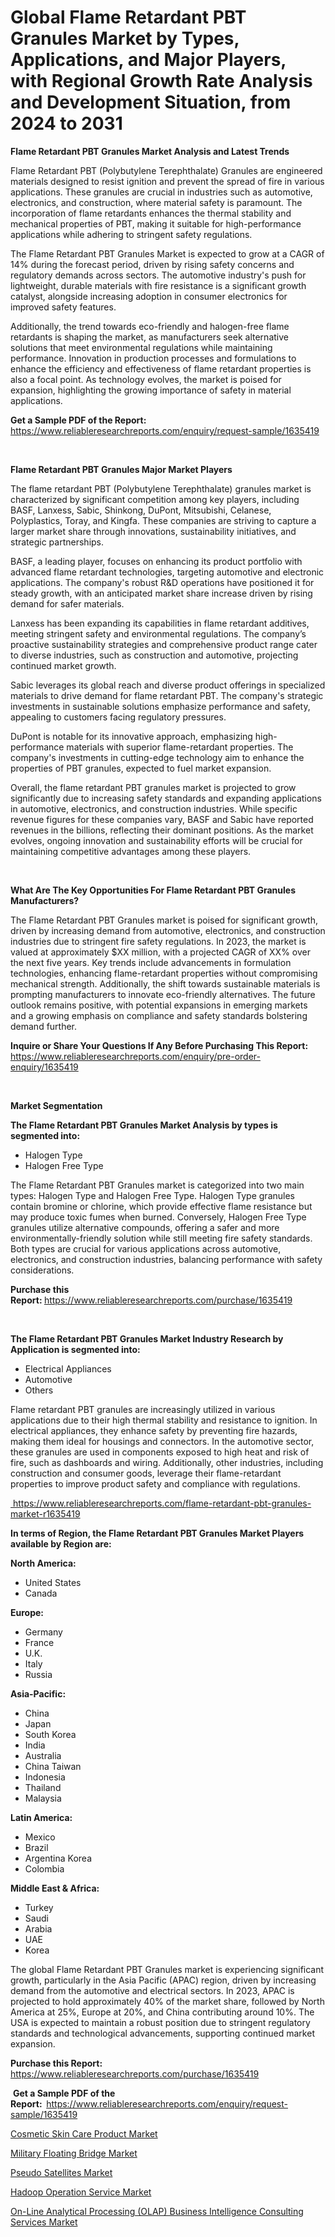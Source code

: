 <p><h1>Global Flame Retardant PBT Granules Market by Types, Applications, and Major Players, with Regional Growth Rate Analysis and Development Situation, from 2024 to 2031</h1></p><p><strong>Flame Retardant PBT Granules Market Analysis and Latest Trends</strong></p>
<p><p>Flame Retardant PBT (Polybutylene Terephthalate) Granules are engineered materials designed to resist ignition and prevent the spread of fire in various applications. These granules are crucial in industries such as automotive, electronics, and construction, where material safety is paramount. The incorporation of flame retardants enhances the thermal stability and mechanical properties of PBT, making it suitable for high-performance applications while adhering to stringent safety regulations.</p><p>The Flame Retardant PBT Granules Market is expected to grow at a CAGR of 14% during the forecast period, driven by rising safety concerns and regulatory demands across sectors. The automotive industry's push for lightweight, durable materials with fire resistance is a significant growth catalyst, alongside increasing adoption in consumer electronics for improved safety features. </p><p>Additionally, the trend towards eco-friendly and halogen-free flame retardants is shaping the market, as manufacturers seek alternative solutions that meet environmental regulations while maintaining performance. Innovation in production processes and formulations to enhance the efficiency and effectiveness of flame retardant properties is also a focal point. As technology evolves, the market is poised for expansion, highlighting the growing importance of safety in material applications.</p></p>
<p><strong>Get a Sample PDF of the Report:&nbsp;</strong> <a href="https://www.reliableresearchreports.com/enquiry/request-sample/1635419?utm_campaign=9&utm_medium=2&utm_source=Github&utm_content=ia&utm_term=13102024&utm_id=flame-retardant-pbt-granules">https://www.reliableresearchreports.com/enquiry/request-sample/1635419</a></p>
<p>&nbsp;</p>
<p><strong>Flame Retardant PBT Granules Major Market Players</strong></p>
<p><p>The flame retardant PBT (Polybutylene Terephthalate) granules market is characterized by significant competition among key players, including BASF, Lanxess, Sabic, Shinkong, DuPont, Mitsubishi, Celanese, Polyplastics, Toray, and Kingfa. These companies are striving to capture a larger market share through innovations, sustainability initiatives, and strategic partnerships.</p><p>BASF, a leading player, focuses on enhancing its product portfolio with advanced flame retardant technologies, targeting automotive and electronic applications. The company's robust R&D operations have positioned it for steady growth, with an anticipated market share increase driven by rising demand for safer materials.</p><p>Lanxess has been expanding its capabilities in flame retardant additives, meeting stringent safety and environmental regulations. The company’s proactive sustainability strategies and comprehensive product range cater to diverse industries, such as construction and automotive, projecting continued market growth.</p><p>Sabic leverages its global reach and diverse product offerings in specialized materials to drive demand for flame retardant PBT. The company's strategic investments in sustainable solutions emphasize performance and safety, appealing to customers facing regulatory pressures.</p><p>DuPont is notable for its innovative approach, emphasizing high-performance materials with superior flame-retardant properties. The company's investments in cutting-edge technology aim to enhance the properties of PBT granules, expected to fuel market expansion.</p><p>Overall, the flame retardant PBT granules market is projected to grow significantly due to increasing safety standards and expanding applications in automotive, electronics, and construction industries. While specific revenue figures for these companies vary, BASF and Sabic have reported revenues in the billions, reflecting their dominant positions. As the market evolves, ongoing innovation and sustainability efforts will be crucial for maintaining competitive advantages among these players.</p></p>
<p>&nbsp;</p>
<p><strong>What Are The Key Opportunities For Flame Retardant PBT Granules Manufacturers?</strong></p>
<p><p>The Flame Retardant PBT Granules market is poised for significant growth, driven by increasing demand from automotive, electronics, and construction industries due to stringent fire safety regulations. In 2023, the market is valued at approximately $XX million, with a projected CAGR of XX% over the next five years. Key trends include advancements in formulation technologies, enhancing flame-retardant properties without compromising mechanical strength. Additionally, the shift towards sustainable materials is prompting manufacturers to innovate eco-friendly alternatives. The future outlook remains positive, with potential expansions in emerging markets and a growing emphasis on compliance and safety standards bolstering demand further.</p></p>
<p><strong>Inquire or Share Your Questions If Any Before Purchasing This Report:</strong> <a href="https://www.reliableresearchreports.com/enquiry/pre-order-enquiry/1635419?utm_campaign=9&utm_medium=2&utm_source=Github&utm_content=ia&utm_term=13102024&utm_id=flame-retardant-pbt-granules">https://www.reliableresearchreports.com/enquiry/pre-order-enquiry/1635419</a></p>
<p>&nbsp;</p>
<p><strong>Market Segmentation</strong></p>
<p><strong>The Flame Retardant PBT Granules Market Analysis by types is segmented into:</strong></p>
<p><ul><li>Halogen Type</li><li>Halogen Free Type</li></ul></p>
<p><p>The Flame Retardant PBT Granules market is categorized into two main types: Halogen Type and Halogen Free Type. Halogen Type granules contain bromine or chlorine, which provide effective flame resistance but may produce toxic fumes when burned. Conversely, Halogen Free Type granules utilize alternative compounds, offering a safer and more environmentally-friendly solution while still meeting fire safety standards. Both types are crucial for various applications across automotive, electronics, and construction industries, balancing performance with safety considerations.</p></p>
<p><strong>Purchase this Report:&nbsp;</strong><a href="https://www.reliableresearchreports.com/purchase/1635419?utm_campaign=9&utm_medium=2&utm_source=Github&utm_content=ia&utm_term=13102024&utm_id=flame-retardant-pbt-granules">https://www.reliableresearchreports.com/purchase/1635419</a></p>
<p>&nbsp;</p>
<p><strong>The Flame Retardant PBT Granules Market Industry Research by Application is segmented into:</strong></p>
<p><ul><li>Electrical Appliances</li><li>Automotive</li><li>Others</li></ul></p>
<p><p>Flame retardant PBT granules are increasingly utilized in various applications due to their high thermal stability and resistance to ignition. In electrical appliances, they enhance safety by preventing fire hazards, making them ideal for housings and connectors. In the automotive sector, these granules are used in components exposed to high heat and risk of fire, such as dashboards and wiring. Additionally, other industries, including construction and consumer goods, leverage their flame-retardant properties to improve product safety and compliance with regulations.</p></p>
<p><a href="https://www.reliableresearchreports.com/flame-retardant-pbt-granules-market-r1635419?utm_campaign=9&utm_medium=2&utm_source=Github&utm_content=ia&utm_term=13102024&utm_id=flame-retardant-pbt-granules">&nbsp;https://www.reliableresearchreports.com/flame-retardant-pbt-granules-market-r1635419</a></p>
<p><strong>In terms of Region, the Flame Retardant PBT Granules Market Players available by Region are:</strong></p>
<p>
    <p> <strong> North America: </strong>
        <ul>
            <li>United States</li>
            <li>Canada</li>
        </ul>
        </p> 
    <p> <strong> Europe: </strong>
        <ul>
            <li>Germany</li>
            <li>France</li>
            <li>U.K.</li>
            <li>Italy</li>
            <li>Russia</li>
        </ul>
        </p> 
    <p> <strong> Asia-Pacific: </strong>
        <ul>
            <li>China</li>
            <li>Japan</li>
            <li>South Korea</li>
            <li>India</li>
            <li>Australia</li>
            <li>China Taiwan</li>
            <li>Indonesia</li>
            <li>Thailand</li>
            <li>Malaysia</li>
        </ul>
        </p> 
    <p> <strong> Latin America: </strong>
        <ul>
            <li>Mexico</li>
            <li>Brazil</li>
            <li>Argentina Korea</li>
            <li>Colombia</li>
        </ul>
        </p> 
    <p> <strong> Middle East & Africa: </strong>
        <ul>
            <li>Turkey</li>
            <li>Saudi</li>
            <li>Arabia</li>
            <li>UAE</li>
            <li>Korea</li>
        </ul>
    </p>
    </p>
<p><p>The global Flame Retardant PBT Granules market is experiencing significant growth, particularly in the Asia Pacific (APAC) region, driven by increasing demand from the automotive and electrical sectors. In 2023, APAC is projected to hold approximately 40% of the market share, followed by North America at 25%, Europe at 20%, and China contributing around 10%. The USA is expected to maintain a robust position due to stringent regulatory standards and technological advancements, supporting continued market expansion.</p></p>
<p><strong>Purchase this Report: </strong><a href="https://www.reliableresearchreports.com/purchase/1635419?utm_campaign=9&utm_medium=2&utm_source=Github&utm_content=ia&utm_term=13102024&utm_id=flame-retardant-pbt-granules">https://www.reliableresearchreports.com/purchase/1635419</a></p>
<p>&nbsp;<strong>Get a Sample PDF of the Report:&nbsp;&nbsp;</strong><a href="https://www.reliableresearchreports.com/enquiry/request-sample/1635419?utm_campaign=9&utm_medium=2&utm_source=Github&utm_content=ia&utm_term=13102024&utm_id=flame-retardant-pbt-granules">https://www.reliableresearchreports.com/enquiry/request-sample/1635419</a></p>
<p><strong></strong></p>
<p><p><a href="https://github.com/WashimHussain441/Market-Research-Report-List-1/blob/main/cosmetic-skin-care-product-market.md?utm_campaign=9&utm_medium=2&utm_source=Github&utm_content=ia&utm_term=13102024&utm_id=flame-retardant-pbt-granules">Cosmetic Skin Care Product Market</a></p><p><a href="https://issuu.com/reportprime-2/docs/military-floating-bridge-market-siz_9d8f73fb1dc49f?utm_campaign=9&utm_medium=2&utm_source=Github&utm_content=ia&utm_term=13102024&utm_id=flame-retardant-pbt-granules">Military Floating Bridge Market</a></p><p><a href="https://issuu.com/reportprime-2/docs/pseudo-satellites-market-size-2030._ddc014975c5fec?utm_campaign=9&utm_medium=2&utm_source=Github&utm_content=ia&utm_term=13102024&utm_id=flame-retardant-pbt-granules">Pseudo Satellites Market</a></p><p><a href="https://www.linkedin.com/pulse/hadoop-operation-service-market-essentials-key-players-demand-8lygf?utm_campaign=9&utm_medium=2&utm_source=Github&utm_content=ia&utm_term=13102024&utm_id=flame-retardant-pbt-granules">Hadoop Operation Service Market</a></p><p><a href="https://www.linkedin.com/pulse/on-line-analytical-processing-olap-business-intelligence-jzymf?utm_campaign=9&utm_medium=2&utm_source=Github&utm_content=ia&utm_term=13102024&utm_id=flame-retardant-pbt-granules">On-Line Analytical Processing (OLAP) Business Intelligence Consulting Services Market</a></p></p>